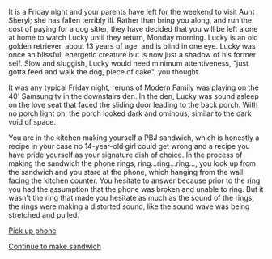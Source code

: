 It is a Friday night and your parents have left for the weekend to visit Aunt Sheryl; she has fallen terribly ill. Rather than bring you along, and run the cost of paying for a dog sitter, they have decided that you will be left alone at home to watch Lucky until they return, Monday morning. Lucky is an old golden retriever, about 13 years of age, and is blind in one eye. Lucky was once an blissful, energetic creature but is now just a shadow of his former self. Slow and sluggish, Lucky would need minimum attentiveness, "just gotta feed and walk the dog, piece of cake", you thought.

It was any typical Friday night, reruns of Modern Family was playing on the 40' Samsung tv in the downstairs den. In the den, Lucky was sound asleep on the love seat that faced the sliding door leading to the back porch. With no porch light on, the porch looked dark and ominous; similar to the dark void of space. 

You are in the kitchen making yourself a PBJ sandwich, which is honestly a recipe in your case no 14-year-old girl could get wrong and a recipe you have pride yourself as your signature dish of choice. In the process of making the sandwich the phone rings, ring...ring...ring..., you look up from the sandwich and you stare at the phone, which hanging from the wall facing the kitchen counter. You hesitate to answer because prior to the ring you had the assumption that the phone was broken and unable to ring. But it wasn't the ring that made you hesitate as much as the sound of the rings, the rings were making a distorted sound, like the sound wave was being stretched and pulled.

[Pick up phone](https://github.com/Hermann2356/create-your-own-adventure/blob/master/english/horror-house/pick-up-phone/pick-up-phone.md)

[Continue to make sandwich](https://github.com/Hermann2356/create-your-own-adventure/blob/master/english/horror-house/make-sandwich/make-sandwich.md)
